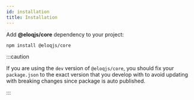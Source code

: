 ```yaml
---
id: installation
title: Installation
---
```


Add **@eloqjs/core** dependency to your project:

```bash npm2yarn
npm install @eloqjs/core
```

:::caution

If you are using the `dev` version of `@eloqjs/core`, you should fix your `package.json` to the exact version that you
develop with to avoid updating with breaking changes since package is auto published.

:::
